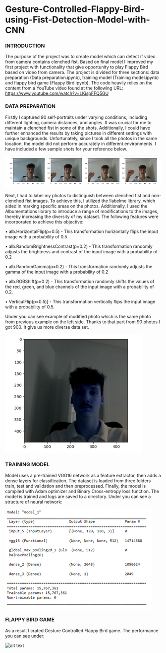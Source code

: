 # Gesture-Controlled-Flappy-Bird-using-Fist-Detection-Model-with-CNN

### INTRODUCTION
The purpose of the project was to create model which can detect if video from camera contains clenched fist. Based on final model I improved my first project with functionality that give opportunity to play Flappy Bird based on video from camera. The project is divided for three sections: data preparation (Data preparation.ipynb), training model (Training model.ipynb) and flappy bird game (Flappy Bird.ipynb). The code heavily relies on the content from a YouTube video found at the following URL: https://www.youtube.com/watch?v=LKispFFQ5GU


### DATA PREPARATION
Firstly I captured 90 self-portraits under varying conditions, including different lighting, camera distances, and angles. It was crucial for me to maintain a clenched fist in some of the shots. Additionally, I could have further enhanced the results by taking pictures in different settings with unique backgrounds. Unfortunately, since I took all the photos in the same location, the model did not perform accurately in different environments. I have included a few sample shots for your reference below.

![alt text](https://github.com/jakub1203/Gesture-Controlled-Flappy-Bird-using-Fist-Detection-Model-with-CNN/blob/main/photo2.PNG)
 
Next, I had to label my photos to distinguish between clenched fist and non-clenched fist images. To achieve this, I utilized the !labelme library, which aided in marking specific areas on the photos. Additionally, I used the Albumentations library to introduce a range of modifications to the images, thereby increasing the diversity of my dataset. The following features were incorporated to achieve this objective:

•	alb.HorizontalFlip(p=0.5) - This transformation horizontally flips the input image with a probability of 0.5

•	alb.RandomBrightnessContrast(p=0.2) - This transformation randomly adjusts the brightness and contrast of the input image with a probability of 0.2

•	alb.RandomGamma(p=0.2) - This transformation randomly adjusts the gamma of the input image with a probability of 0.2

•	alb.RGBShift(p=0.2) -  This transformation randomly shifts the values of the red, green, and blue channels of the input image with a probability of 0.2.

•	VerticalFlip(p=0.5)] - This transformation vertically flips the input image with a probability of 0.5.

Under you can see example of modified photo which is the same photo from previous example on the left side. Thanks to that part from 90 photos I got 900. It give us more diverse data set. 

![alt text](https://github.com/jakub1203/Gesture-Controlled-Flappy-Bird-using-Fist-Detection-Model-with-CNN/blob/main/photo1.PNG)


### TRAINING MODEL
Model uses a pre-trained VGG16 network as a feature extractor, then adds a dense layers for classification. The dataset is loaded from three folders train, test and validation and then preprocessed. Finally, the model is compiled with Adam optimizer and Binary Cross-entropy loss function. The model is trained and logs are saved to a directory. Under you can see a structure of neural network:

![alt text](https://github.com/jakub1203/Gesture-Controlled-Flappy-Bird-using-Fist-Detection-Model-with-CNN/blob/main/photo3.PNG)

### FLAPPY BIRD GAME
As a result I crated Gesture Controlled Flappy Bird game. The performance you can see under: 

![alt text](https://github.com/jakub1203/Gesture-Controlled-Flappy-Bird-using-Fist-Detection-Model-with-CNN/blob/main/gif.gif)
